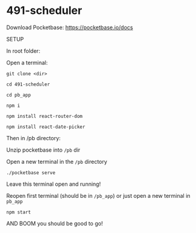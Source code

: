 # 491-scheduler

Download Pocketbase: https://pocketbase.io/docs

SETUP 

In root folder:

Open a terminal:

`git clone <dir>`

`cd 491-scheduler`

`cd pb_app`

`npm i`

`npm install react-router-dom`

`npm install react-date-picker`



Then in /pb directory:

Unzip pocketbase into `/pb` dir

Open a new terminal in the `/pb` directory

`./pocketbase serve`

Leave this terminal open and running!

Reopen first terminal (should be in `/pb_app`) or just open a new terminal in `pb_app`

`npm start`

AND BOOM you should be good to go!
